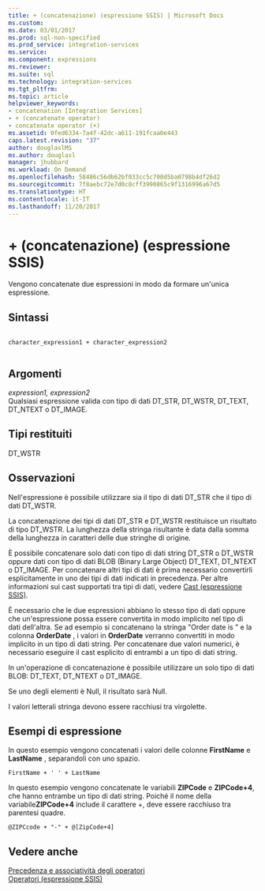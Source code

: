 ```yaml
---
title: + (concatenazione) (espressione SSIS) | Microsoft Docs
ms.custom: 
ms.date: 03/01/2017
ms.prod: sql-non-specified
ms.prod_service: integration-services
ms.service: 
ms.component: expressions
ms.reviewer: 
ms.suite: sql
ms.technology: integration-services
ms.tgt_pltfrm: 
ms.topic: article
helpviewer_keywords:
- concatenation [Integration Services]
- + (concatenate operator)
- concatenate operator (+)
ms.assetid: 0fed6334-7a4f-42dc-a611-191fcaa0e443
caps.latest.revision: "37"
author: douglaslMS
ms.author: douglasl
manager: jhubbard
ms.workload: On Demand
ms.openlocfilehash: 58486c56db62bf033cc5c700d5ba0798b4df26d2
ms.sourcegitcommit: 7f8aebc72e7d0c8cff3990865c9f1316996a67d5
ms.translationtype: HT
ms.contentlocale: it-IT
ms.lasthandoff: 11/20/2017
---
```

# <a name="-concatenate-ssis-expression"></a>+ (concatenazione) (espressione SSIS)
  Vengono concatenate due espressioni in modo da formare un'unica espressione.  
  
## <a name="syntax"></a>Sintassi  
  
```  
  
character_expression1 + character_expression2  
  
```  
  
## <a name="arguments"></a>Argomenti  
 *expression1, expression2*  
 Qualsiasi espressione valida con tipo di dati DT_STR, DT_WSTR, DT_TEXT, DT_NTEXT o DT_IMAGE.  
  
## <a name="result-types"></a>Tipi restituiti  
 DT_WSTR  
  
## <a name="remarks"></a>Osservazioni  
 Nell'espressione è possibile utilizzare sia il tipo di dati DT_STR che il tipo di dati DT_WSTR.  
  
 La concatenazione dei tipi di dati DT_STR e DT_WSTR restituisce un risultato di tipo DT_WSTR. La lunghezza della stringa risultante è data dalla somma della lunghezza in caratteri delle due stringhe di origine.  
  
 È possibile concatenare solo dati con tipo di dati string DT_STR o DT_WSTR oppure dati con tipo di dati BLOB (Binary Large Object) DT_TEXT, DT_NTEXT o DT_IMAGE. Per concatenare altri tipi di dati è prima necessario convertirli esplicitamente in uno dei tipi di dati indicati in precedenza. Per altre informazioni sui cast supportati tra tipi di dati, vedere [Cast &#40;espressione SSIS&#41;](../../integration-services/expressions/cast-ssis-expression.md).  
  
 È necessario che le due espressioni abbiano lo stesso tipo di dati oppure che un'espressione possa essere convertita in modo implicito nel tipo di dati dell'altra. Se ad esempio si concatenano la stringa "Order date is " e la colonna **OrderDate** , i valori in **OrderDate** verranno convertiti in modo implicito in un tipo di dati string. Per concatenare due valori numerici, è necessario eseguire il cast esplicito di entrambi a un tipo di dati string.  
  
 In un'operazione di concatenazione è possibile utilizzare un solo tipo di dati BLOB: DT_TEXT, DT_NTEXT o DT_IMAGE.  
  
 Se uno degli elementi è Null, il risultato sarà Null.  
  
 I valori letterali stringa devono essere racchiusi tra virgolette.  
  
## <a name="expression-examples"></a>Esempi di espressione  
 In questo esempio vengono concatenati i valori delle colonne **FirstName** e **LastName** , separandoli con uno spazio.  
  
```  
FirstName + ' ' + LastName  
```  
  
 In questo esempio vengono concatenate le variabili **ZIPCode** e **ZIPCode+4**, che hanno entrambe un tipo di dati string. Poiché il nome della variabile**ZIPCode+4** include il carattere +, deve essere racchiuso tra parentesi quadre.  
  
```  
@ZIPCcode + "-" + @[ZipCode+4]  
```  
  
## <a name="see-also"></a>Vedere anche  
 [Precedenza e associatività degli operatori](../../integration-services/expressions/operator-precedence-and-associativity.md)   
 [Operatori &#40;espressione SSIS&#41;](../../integration-services/expressions/operators-ssis-expression.md)  
  
  
